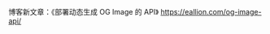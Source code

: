 <p>博客新文章：《部署动态生成 OG Image 的 API》 <a href="https://eallion.com/og-image-api/" target="_blank" rel="nofollow noopener" translate="no"><span class="invisible">https://</span><span class="">eallion.com/og-image-api/</span><span class="invisible"></span></a></p>